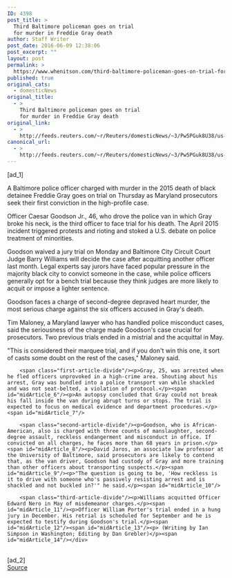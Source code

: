 ```yaml
---
ID: 4398
post_title: >
  Third Baltimore policeman goes on trial
  for murder in Freddie Gray death
author: Staff Writer
post_date: 2016-06-09 12:38:06
post_excerpt: ""
layout: post
permalink: >
  https://www.whenitson.com/third-baltimore-policeman-goes-on-trial-for-murder-in-freddie-gray-death/
published: true
original_cats:
  - domesticNews
original_title:
  - >
    Third Baltimore policeman goes on trial
    for murder in Freddie Gray death
original_link:
  - >
    http://feeds.reuters.com/~r/Reuters/domesticNews/~3/Pw5PGuk8U38/us-baltimore-police-idUSKCN0YV10A
canonical_url:
  - >
    http://feeds.reuters.com/~r/Reuters/domesticNews/~3/Pw5PGuk8U38/us-baltimore-police-idUSKCN0YV10A
---
```

 [ad_1]
<br><div id="articleText">
<span id="midArticle_start"/>

<span class="focusParagraph" readability="3"><p><span class="articleLocatio&lt;/span&gt;n">A Baltimore police officer charged with murder in the 2015 death of black detainee Freddie Gray goes on trial on Thursday as Maryland prosecutors seek their first conviction in the high-profile case.</span></p></span><span id="midArticle_0"/><p>Officer Caesar Goodson Jr., 46, who drove the police van in which Gray broke his neck, is the third officer to face trial for his death. The April 2015 incident triggered protests and rioting and stoked a U.S. debate on police treatment of minorities.</p><span id="midArticle_1"/><p>Goodson waived a jury trial on Monday and Baltimore City Circuit Court Judge Barry Williams will decide the case after acquitting another officer last month. Legal experts say jurors have faced popular pressure in the majority black city to convict someone in the case, while police officers generally opt for a bench trial because they think judges are more likely to acquit or impose a lighter sentence.</p><span id="midArticle_2"/><p>Goodson faces a charge of second-degree depraved heart murder, the most serious charge against the six officers  accused in Gray's death.</p><span id="midArticle_3"/><p>Tim Maloney, a Maryland lawyer who has handled police misconduct cases, said the seriousness of the charge made Goodson's case crucial for prosecutors. Two previous trials  ended in a mistrial and the acquittal in May.</p><span id="midArticle_4"/><p>"This is considered their marquee trial, and if you don't win this one, it sort of casts some doubt on the rest of the cases," Maloney said.</p><span id="midArticle_5"/>
        
        <span class="first-article-divide"/><p>Gray, 25, was arrested when he fled officers unprovoked in a high-crime area. Shouting about his arrest, Gray was bundled into a police transport van while shackled and was not seat-belted, a violation of protocol.</p><span id="midArticle_6"/><p>An autopsy concluded that Gray could not break his fall inside the van during abrupt turns or stops. The trial is expected to focus on medical evidence and department procedures.</p><span id="midArticle_7"/>
        
        <span class="second-article-divide"/><p>Goodson, who is African-American, also is charged with three counts of manslaughter, second-degree assault, reckless endangerment and misconduct in office. If convicted on all charges, he faces more than 68 years in prison.</p><span id="midArticle_8"/><p>David Jaros, an associate law professor at the University of Baltimore, said prosecutors are likely to contend that, as the van driver, Goodson had custody of Gray and more training than other officers about transporting suspects.</p><span id="midArticle_9"/><p>"The question is going to be, 'How reckless is it to drive with someone who's passively resisting arrest and is shackled and not buckled in?'" he said.</p><span id="midArticle_10"/>
        
        <span class="third-article-divide"/><p>Williams acquitted Officer Edward Nero in May of misdemeanor charges.</p><span id="midArticle_11"/><p>Officer William Porter's trial ended in a hung jury in December. His retrial is scheduled for September and he is expected to testify during Goodson's trial.</p><span id="midArticle_12"/><span id="midArticle_13"/><p> (Writing by Ian Simpson in Washington; Editing by Dan Grebler)</p><span id="midArticle_14"/></div>
<br>[ad_2]
<br><a href="http://feeds.reuters.com/~r/Reuters/domesticNews/~3/Pw5PGuk8U38/us-baltimore-police-idUSKCN0YV10A">Source </a>
